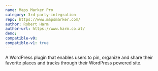 ```yaml
---
name: Maps Marker Pro
category: 3rd-party-integration
repo: https://www.mapsmarker.com/
author: Robert Harm
author-url: https://www.harm.co.at/
demo: 
compatible-v0:
compatible-v1: true
---
```


A WordPress plugin that enables users to pin, organize and share their favorite places and tracks through their WordPress powered site.
